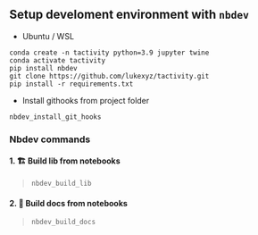 
## Setup develoment environment with `nbdev`

* Ubuntu / WSL
```
conda create -n tactivity python=3.9 jupyter twine
conda activate tactivity  
pip install nbdev
git clone https://github.com/lukexyz/tactivity.git  
pip install -r requirements.txt  
```
  
  
* Install githooks from project folder  
```
nbdev_install_git_hooks
```

### Nbdev commands  

#### 1. 🏗️ **Build lib** from notebooks  
> `nbdev_build_lib` 


#### 2. 📝 **Build docs** from notebooks  
> `nbdev_build_docs` 
